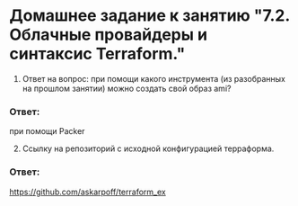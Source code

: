 # Домашнее задание к занятию "7.2. Облачные провайдеры и синтаксис Terraform."

1. Ответ на вопрос: при помощи какого инструмента (из разобранных на прошлом занятии) можно создать свой образ ami?
### Ответ: 
при помощи Packer

2. Ссылку на репозиторий с исходной конфигурацией терраформа.  
### Ответ:
https://github.com/askarpoff/terraform_ex


